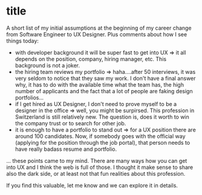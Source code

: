 # title

A short list of my initial assumptions at the beginning of my career change from Software Engineer to UX Designer. Plus comments about how I see things today:

- with developer background it will be super fast to get into UX => it all depends on the position, company, hiring manager, etc. This background is not a joker.
- the hiring team reviews my portfolio => haha....after 50 interviews, it was very seldom to notice that they saw my work. I don't have a final answer why, it has to do with the available time what the team has, the high number of applicants and the fact that a lot of people are faking design portfolios...
- if I get hired as UX Designer, I don't need to prove myself to be a designer in the office => well, you might be surpirsed. This profession in Switzerland is still relatively new. The question is, does it worth to win the company trust or to search for other job.
- it is enough to have a portfolio to stand out => for a UX position there are around 100 candidates. Now, if somebody goes with the official way (applying for the position through the job portal), that person needs to have really badass resume and portfolio.

... these points came to my mind. There are many ways how you can get into UX and I think the web is full of those. I thought it make sense to share also the dark side, or at least not that fun realities about this profession.

If you find this valuable, let me know and we can explore it in details.